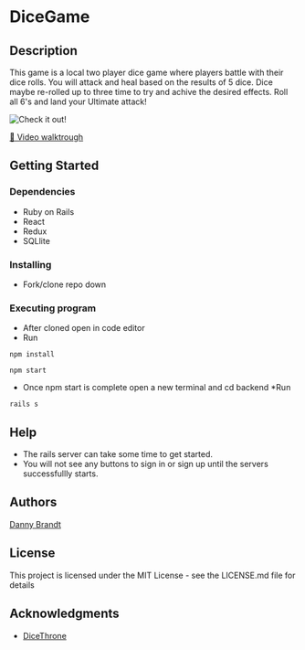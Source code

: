 # DiceGame

## Description

This game is a local two player dice game where players battle with their dice rolls. You will attack and heal based on the results of 5 dice.
Dice maybe re-rolled up to three time to try and achive the desired effects. Roll all 6's and land your
Ultimate attack!

![Check it out!](https://media.giphy.com/media/OnKDrnuoWjdfaHSv28/giphy.gif)

[🎥 Video walktrough](https://youtu.be/cZXOlx-s6Rw)

## Getting Started

### Dependencies

* Ruby on Rails
* React
* Redux
* SQLlite

### Installing

* Fork/clone repo down

### Executing program

* After cloned open in code editor
* Run
```
npm install
```
```
npm start
```
* Once npm start is complete open a new terminal and cd backend
*Run
```
rails s
```

## Help

* The rails server can take some time to get started.
* You will not see any buttons to sign in or sign up until the servers successfullly starts.

## Authors

[Danny Brandt](https://www.linkedin.com/in/dbrandt1990/)

## License

This project is licensed under the MIT License - see the LICENSE.md file for details

## Acknowledgments
* [DiceThrone](https://shop.dicethrone.com/)
